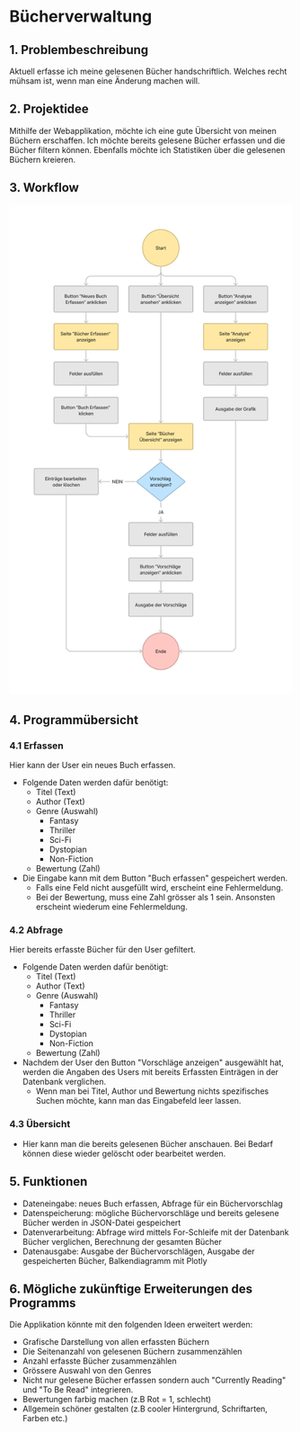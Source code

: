 # Bücherverwaltung 
## 1. Problembeschreibung
Aktuell erfasse ich meine gelesenen Bücher handschriftlich. Welches recht mühsam ist, wenn man eine Änderung machen will.
## 2. Projektidee
Mithilfe der Webapplikation, möchte ich eine gute Übersicht von meinen Büchern erschaffen. Ich möchte bereits gelesene Bücher erfassen und die Bücher filtern können. Ebenfalls möchte ich Statistiken über die gelesenen Büchern kreieren. 
## 3. Workflow
![Workflow](static/img/Workflow.jpg)
## 4. Programmübersicht
### 4.1 Erfassen
Hier kann der User ein neues Buch erfassen.
- Folgende Daten werden dafür benötigt: 
    - Titel (Text)
    - Author (Text)
    - Genre (Auswahl)
      - Fantasy
      - Thriller
      - Sci-Fi
      - Dystopian
      - Non-Fiction
    - Bewertung (Zahl)
- Die Eingabe kann mit dem Button "Buch erfassen" gespeichert werden. 
  - Falls eine Feld nicht ausgefüllt wird, erscheint eine Fehlermeldung.
  - Bei der Bewertung, muss eine Zahl grösser als 1 sein. Ansonsten erscheint wiederum eine Fehlermeldung.
### 4.2 Abfrage
Hier bereits erfasste Bücher für den User gefiltert.
- Folgende Daten werden dafür benötigt:
  - Titel (Text)
  - Author (Text)
  - Genre (Auswahl)
    - Fantasy
    - Thriller
    - Sci-Fi
    - Dystopian
    - Non-Fiction
  - Bewertung (Zahl)
- Nachdem der User den Button "Vorschläge anzeigen" ausgewählt hat, werden die Angaben des Users mit bereits Erfassten Einträgen in der Datenbank verglichen.
  - Wenn man bei Titel, Author und Bewertung nichts spezifisches Suchen möchte, kann man das Eingabefeld leer lassen.
### 4.3 Übersicht
- Hier kann man die bereits gelesenen Bücher anschauen. Bei Bedarf können diese wieder gelöscht oder bearbeitet werden.
## 5. Funktionen 
- Dateneingabe: neues Buch erfassen, Abfrage für ein Büchervorschlag
- Datenspeicherung: mögliche Büchervorschläge und bereits gelesene Bücher werden in JSON-Datei gespeichert
- Datenverarbeitung: Abfrage wird mittels For-Schleife mit der Datenbank Bücher verglichen, Berechnung der gesamten Bücher
- Datenausgabe: Ausgabe der Büchervorschlägen, Ausgabe der gespeicherten Bücher, Balkendiagramm mit Plotly
## 6. Mögliche zukünftige Erweiterungen des Programms
Die Applikation könnte mit den folgenden Ideen erweitert werden:
- Grafische Darstellung von allen erfassten Büchern 
- Die Seitenanzahl von gelesenen Büchern zusammenzählen
- Anzahl erfasste Bücher zusammenzählen
- Grössere Auswahl von den Genres 
- Nicht nur gelesene Bücher erfassen sondern auch "Currently Reading" und "To Be Read" integrieren.
- Bewertungen farbig machen (z.B Rot = 1, schlecht)
- Allgemein schöner gestalten (z.B cooler Hintergrund, Schriftarten, Farben etc.)
